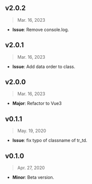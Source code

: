 ## v2.0.2

> Mar. 16, 2023

- **Issue**: Remove console.log.

## v2.0.1

> Mar. 16, 2023

- **Issue**: Add data order to class.

## v2.0.0

> Mar. 16, 2023

- **Major**: Refactor to Vue3

## v0.1.1

> May. 19, 2020

- **Issue**: fix typo of  classname of tr_td.

## v0.1.0

> Apr. 27, 2020

- **Minor**: Beta version.
